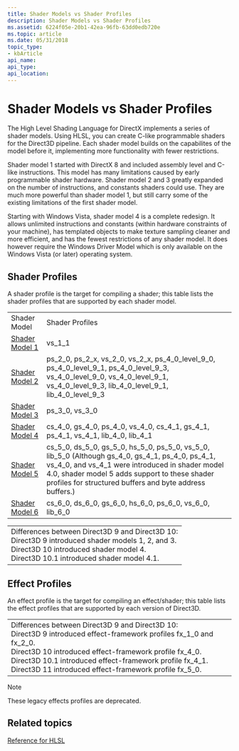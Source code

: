 ```yaml
---
title: Shader Models vs Shader Profiles
description: Shader Models vs Shader Profiles
ms.assetid: 6224f05e-20b1-42ea-96fb-63dd0edb720e
ms.topic: article
ms.date: 05/31/2018
topic_type: 
- kbArticle
api_name: 
api_type: 
api_location: 
---
```


# Shader Models vs Shader Profiles

The High Level Shading Language for DirectX implements a series of shader models. Using HLSL, you can create C-like programmable shaders for the Direct3D pipeline. Each shader model builds on the capabilites of the model before it, implementing more functionality with fewer restrictions.

Shader model 1 started with DirectX 8 and included assembly level and C-like instructions. This model has many limitations caused by early programmable shader hardware. Shader model 2 and 3 greatly expanded on the number of instructions, and constants shaders could use. They are much more powerful than shader model 1, but still carry some of the existing limitations of the first shader model.

Starting with Windows Vista, shader model 4 is a complete redesign. It allows unlimited instructions and constants (within hardware constraints of your machine), has templated objects to make texture sampling cleaner and more efficient, and has the fewest restrictions of any shader model. It does however require the Windows Driver Model which is only available on the Windows Vista (or later) operating system.

## Shader Profiles

A shader profile is the target for compiling a shader; this table lists the shader profiles that are supported by each shader model.



|                                                    |                                                                                                                                                                                                                                                                                                       |
|----------------------------------------------------|-------------------------------------------------------------------------------------------------------------------------------------------------------------------------------------------------------------------------------------------------------------------------------------------------------|
| Shader Model                                       | Shader Profiles                                                                                                                                                                                                                                                                                       |
| [Shader Model 1](dx-graphics-hlsl-sm1.md)         | vs\_1\_1                                                                                                                                                                                                                                                                                              |
| [Shader Model 2](dx-graphics-hlsl-sm2.md)         | ps\_2\_0, ps\_2\_x, vs\_2\_0, vs\_2\_x, ps\_4\_0\_level\_9\_0, ps\_4\_0\_level\_9\_1, ps\_4\_0\_level\_9\_3, vs\_4\_0\_level\_9\_0, vs\_4\_0\_level\_9\_1, vs\_4\_0\_level\_9\_3, lib\_4\_0\_level\_9\_1, lib\_4\_0\_level\_9\_3                                                                      |
| [Shader Model 3](dx-graphics-hlsl-sm3.md)         | ps\_3\_0, vs\_3\_0                                                                                                                                                                                                                                                                                    |
| [Shader Model 4](dx-graphics-hlsl-sm4.md)         | cs\_4\_0, gs\_4\_0, ps\_4\_0, vs\_4\_0, cs\_4\_1, gs\_4\_1, ps\_4\_1, vs\_4\_1, lib\_4\_0, lib\_4\_1                                                                                                                                                                                                  |
| [Shader Model 5](d3d11-graphics-reference-sm5.md) | cs\_5\_0, ds\_5\_0, gs\_5\_0, hs\_5\_0, ps\_5\_0, vs\_5\_0, lib\_5\_0 (Although gs\_4\_0, gs\_4\_1, ps\_4\_0, ps\_4\_1, vs\_4\_0, and vs\_4\_1 were introduced in shader model 4.0, shader model 5 adds support to these shader profiles for structured buffers and byte address buffers.)<br/> |
| [Shader Model 6](shader-model-6-0.md)             | cs\_6\_0, ds\_6\_0, gs\_6\_0, hs\_6\_0, ps\_6\_0, vs\_6\_0, lib\_6\_0                                                                                                                                                                                                                                 |



 



|                                                                                                                                                                                                                                |
|--------------------------------------------------------------------------------------------------------------------------------------------------------------------------------------------------------------------------------|
| Differences between Direct3D 9 and Direct3D 10:<br/> Direct3D 9 introduced shader models 1, 2, and 3.<br/> Direct3D 10 introduced shader model 4.<br/> Direct3D 10.1 introduced shader model 4.1.<br/> |



 

## Effect Profiles

An effect profile is the target for compiling an effect/shader; this table lists the effect profiles that are supported by each version of Direct3D.



|                                                                                                                                                                                                                                                                                                                                                               |
|---------------------------------------------------------------------------------------------------------------------------------------------------------------------------------------------------------------------------------------------------------------------------------------------------------------------------------------------------------------|
| Differences between Direct3D 9 and Direct3D 10:<br/> Direct3D 9 introduced effect-framework profiles fx\_1\_0 and fx\_2\_0.<br/> Direct3D 10 introduced effect-framework profile fx\_4\_0.<br/> Direct3D 10.1 introduced effect-framework profile fx\_4\_1.<br/> Direct3D 11 introduced effect-framework profile fx\_5\_0.<br/> |



 

> [!Note]  
> These legacy effects profiles are deprecated.

 

## Related topics

<dl> <dt>

[Reference for HLSL](dx-graphics-hlsl-reference.md)
</dt> </dl>

 

 





